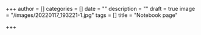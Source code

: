 +++
author = []
categories = []
date = ""
description = ""
draft = true
image = "/images/20220117_193221-1.jpg"
tags = []
title = "Notebook page"

+++
